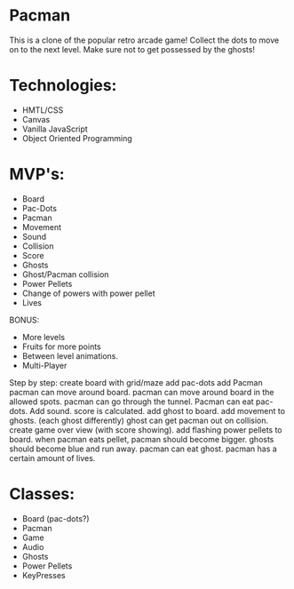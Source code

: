 # Pacman

This is a clone of the popular retro arcade game!
Collect the dots to move on to the next level. Make sure not to get possessed by the ghosts!

# Technologies:
- HMTL/CSS
- Canvas
- Vanilla JavaScript
- Object Oriented Programming

# MVP's:
- Board
- Pac-Dots
- Pacman
- Movement
- Sound
- Collision
- Score
- Ghosts
- Ghost/Pacman collision
- Power Pellets
- Change of powers with power pellet
- Lives

BONUS:
- More levels
- Fruits for more points
- Between level animations.
- Multi-Player

Step by step:
create board with grid/maze
add pac-dots
add Pacman
pacman can move around board.
pacman can move around board in the allowed spots.
pacman can go through the tunnel.
Pacman can eat pac-dots.
Add sound.
score is calculated.
add ghost to board.
add movement to ghosts. (each ghost differently)
ghost can get pacman out on collision.
create game over view (with score showing).
add flashing power pellets to board.
when pacman eats pellet, pacman should become bigger.
ghosts should become blue and run away.
pacman can eat ghost.
pacman has a certain amount of lives.


# Classes:
- Board (pac-dots?)
- Pacman
- Game
- Audio
- Ghosts
- Power Pellets
- KeyPresses
